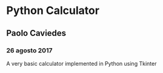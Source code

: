 # Python Calculator
## Paolo Caviedes
### 26 agosto 2017

A very basic calculator implemented in Python using Tkinter